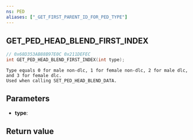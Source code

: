```yaml
---
ns: PED
aliases: ["_GET_FIRST_PARENT_ID_FOR_PED_TYPE"]
---
```

## GET_PED_HEAD_BLEND_FIRST_INDEX

```c
// 0x68D353AB88B97E0C 0x211DEFEC
int GET_PED_HEAD_BLEND_FIRST_INDEX(int type);
```

```
Type equals 0 for male non-dlc, 1 for female non-dlc, 2 for male dlc, and 3 for female dlc.
Used when calling SET_PED_HEAD_BLEND_DATA.
```

## Parameters
* **type**: 

## Return value

